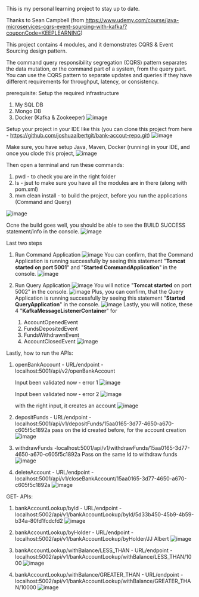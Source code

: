 This is my personal learning project to stay up to date.

Thanks to Sean Campbell
(from https://www.udemy.com/course/java-microservices-cqrs-event-sourcing-with-kafka/?couponCode=KEEPLEARNING)

This project contains 4 modules, and it demonstrates CQRS & Event Sourcing design pattern.

The command query responsibility segregation (CQRS) pattern separates the data mutation, or the command part of a system, from the query part. 
You can use the CQRS pattern to separate updates and queries if they have different requirements for throughput, latency, or consistency.

prerequisite: Setup the required infrastructure 
1. My SQL DB
2. Mongo DB
3. Docker (Kafka & Zookeeper)
![image](https://github.com/joshuaalbertgit/bank-accout-repo/assets/33743519/08423ef5-966c-4eaa-aee2-bd400277eafd)


Setup your project in your IDE like this (you can clone this project from here - https://github.com/joshuaalbertgit/bank-accout-repo.git) 
![image](https://github.com/joshuaalbertgit/bank-accout-repo/assets/33743519/0ab9ed52-8fa5-47b6-b041-4ef73355783c)

Make sure, you have setup Java, Maven, Docker (running) in your IDE, and once you clode this project, 
![image](https://github.com/joshuaalbertgit/bank-accout-repo/assets/33743519/71579419-6344-4b86-89aa-a50c0bd47c52)

Then open a terminal and run these commands: 
1. pwd - to check you are in the right folder
2. ls  - jsut to make sure you have all the modules are in there (along with pom.xml)
3. mvn clean install - to build the project, before you run the applications (Command and Query)

![image](https://github.com/joshuaalbertgit/bank-accout-repo/assets/33743519/134d7dad-53d2-40dd-98d9-5cd640dab71f)

Ocne the build goes well, you should be able to see the BUILD SUCCESS statement/info in the console.
![image](https://github.com/joshuaalbertgit/bank-accout-repo/assets/33743519/a5888ac4-12a6-4c73-85ce-c9b09ffccfca)

Last two steps
1. Run Command Application
   ![image](https://github.com/joshuaalbertgit/bank-accout-repo/assets/33743519/0315c269-daa5-491e-b552-58ddaf91f089)
   You can confirm, that the Command Application is running successfully by seeing this statement "**Tomcat started on port 5001**" and "**Started CommandApplication**" in the console.
   ![image](https://github.com/joshuaalbertgit/bank-accout-repo/assets/33743519/d4086e73-b7f5-4629-91be-381d8c92ce7f)


3. Run Query Application
   ![image](https://github.com/joshuaalbertgit/bank-accout-repo/assets/33743519/6dc4cf94-7bf2-4e51-83c8-aebc74654f9a)
   You will notice "**Tomcat started** on port 5002" in the console.
   ![image](https://github.com/joshuaalbertgit/bank-accout-repo/assets/33743519/f47397e7-0272-4144-b34c-5e78865f8273)
   Plus, you can confirm, that the Query Application is running successfully by seeing this statement "**Started QueryApplication**" in the console.
   ![image](https://github.com/joshuaalbertgit/bank-accout-repo/assets/33743519/3364e378-2848-4e10-94a3-3118cbc0eb40)
   Lastly, you will notice, these 4 "**KafkaMessageListenerContainer**" for
   1. AccountOpenedEvent
   2. FundsDepositedEvent
   3. FundsWithdrawnEvent
   4. AccountClosedEvent
   ![image](https://github.com/joshuaalbertgit/bank-accout-repo/assets/33743519/0aeeeeac-dfb8-4958-b665-4139a78ba301)
   
Lastly, how to run the APIs:
1. openBankAccount - URL/endpoint - localhost:5001/api/v2/openBankAccount

   Input been validated now - error 1
   ![image](https://github.com/joshuaalbertgit/bank-accout-repo/assets/33743519/27339bc7-3c8d-4022-8a02-014aa9e0cb1f)

   Input been validated now - error 2
   ![image](https://github.com/joshuaalbertgit/bank-accout-repo/assets/33743519/5c1aa928-a7d7-4801-9e69-21c705e7f8c5)

   with the right input, it creates an account
   ![image](https://github.com/joshuaalbertgit/bank-accout-repo/assets/33743519/d13e9932-26e7-45d9-843f-aee7d555a14c)

3. depositFunds - URL/endpoint - localhost:5001/api/v1/depositFunds/15aa0165-3d77-4650-a670-c605f5c1892a
   pass on the id created before, for the account creation
   ![image](https://github.com/joshuaalbertgit/bank-accout-repo/assets/33743519/dc81d82b-c70f-4c80-a3fa-8ee1737aae65)
   
4. withdrawFunds -localhost:5001/api/v1/withdrawFunds/15aa0165-3d77-4650-a670-c605f5c1892a
   Pass on the same Id to withdraw funds
   ![image](https://github.com/joshuaalbertgit/bank-accout-repo/assets/33743519/68b0aa06-3842-4c12-b261-a148358bd2ef)
   
5. deleteAccount - URL/endpoint - localhost:5001/api/v1/closeBankAccount/15aa0165-3d77-4650-a670-c605f5c1892a
   ![image](https://github.com/joshuaalbertgit/bank-accout-repo/assets/33743519/e92c115d-b753-47b5-8583-5e20fcbf4821)

GET- APIs:
1. bankAccountLookup/byId - URL/endpoint - localhost:5002/api/v1/bankAccountLookup/byId/5d33b450-45b9-4b59-b34a-80fd1fcdcfd2
   ![image](https://github.com/joshuaalbertgit/bank-accout-repo/assets/33743519/0645ef53-9d03-43d2-b79f-485c92af8203)

2. bankAccountLookup/byHolder - URL/endpoint - localhost:5002/api/v1/bankAccountLookup/byHolder/JJ Albert
   ![image](https://github.com/joshuaalbertgit/bank-accout-repo/assets/33743519/250488c6-e555-451c-b93e-55ba7a7347e3)
   
3. bankAccountLookup/withBalance/LESS_THAN - URL/endpoint - localhost:5002/api/v1/bankAccountLookup/withBalance/LESS_THAN/1000
   ![image](https://github.com/joshuaalbertgit/bank-accout-repo/assets/33743519/532c88d1-e70e-4261-b248-030dda012eab)

4. bankAccountLookup/withBalance/GREATER_THAN - URL/endpoint - localhost:5002/api/v1/bankAccountLookup/withBalance/GREATER_THAN/10000
   ![image](https://github.com/joshuaalbertgit/bank-accout-repo/assets/33743519/ef0606e3-ff55-4f96-a40d-47f9ccb31fbb)







